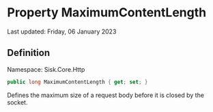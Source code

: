 # Property MaximumContentLength
Last updated: Friday, 06 January 2023

## Definition
Namespace: Sisk.Core.Http

```csharp
public long MaximumContentLength { get; set; }
```

Defines the maximum size of a request body before it is closed by the socket.

